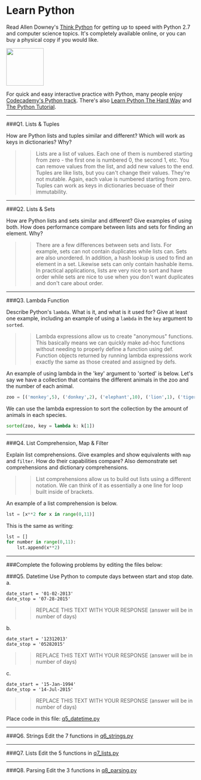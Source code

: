 # Learn Python

Read Allen Downey's [Think Python](http://www.greenteapress.com/thinkpython/) for getting up to speed with Python 2.7 and computer science topics. It's completely available online, or you can buy a physical copy if you would like.

<a href="http://www.greenteapress.com/thinkpython/"><img src="img/think_python.png" style="width: 100px;" target="_blank"></a>

For quick and easy interactive practice with Python, many people enjoy [Codecademy's Python track](http://www.codecademy.com/en/tracks/python). There's also [Learn Python The Hard Way](http://learnpythonthehardway.org/book/) and [The Python Tutorial](https://docs.python.org/2/tutorial/).

---

###Q1. Lists &amp; Tuples

How are Python lists and tuples similar and different? Which will work as keys in dictionaries? Why?

>>  Lists are a list of values. Each one of them is numbered starting from zero - the first one is numbered 0, the second 1, etc. You can remove values from the list, and add new values to the end. Tuples are like lists, but you can't change their values. They're not mutable. Again, each value is numbered starting from zero. Tuples can work as keys in dictionaries becuase of their immutability. 
    

---

###Q2. Lists &amp; Sets

How are Python lists and sets similar and different? Give examples of using both. How does performance compare between lists and sets for finding an element. Why?

>> There are a few differences between sets and lists. For example, sets can not contain duplicates while lists can. Sets are also unordered. In addition, a hash lookup is used to find an element in a set. Likewise sets can only contain hashable items. In practical applications, lists are very nice to sort and have order while sets are nice to use when you don't want duplicates and don't care about order.

---

###Q3. Lambda Function

Describe Python's `lambda`. What is it, and what is it used for? Give at least one example, including an example of using a `lambda` in the `key` argument to `sorted`.

>> Lambda expressions allow us to create "anonymous" functions. This basically means we can quickly make ad-hoc functions without needing to properly define a function using def. Function objects returned by running lambda expressions work exactly the same as those created and assigned by defs.

An example of using lambda in the 'key' argument to 'sorted' is below.
Let's say we have a collection that contains the different animals in the zoo and the number of each animal.
```python
zoo = [('monkey',5), ('donkey',2), ('elephant',10), ('lion',1), ('tiger',4)]
```

We can use the lambda expression to sort the collection by the amount of animals in each species.
```python
sorted(zoo, key = lambda k: k[1])
```

---

###Q4. List Comprehension, Map &amp; Filter

Explain list comprehensions. Give examples and show equivalents with `map` and `filter`. How do their capabilities compare? Also demonstrate set comprehensions and dictionary comprehensions.

>> List comprehensions allow us to build out lists using a different notation. We can think of it as essentially a one line for loop built inside of brackets.

An example of a list comprehension is below.

```python
lst = [x**2 for x in range(0,11)]
```

This is the same as writing:
```python
lst = []
for number in range(0,11):
    lst.append(x**2)
```

---

###Complete the following problems by editing the files below:

###Q5. Datetime
Use Python to compute days between start and stop date.   
a.  

```
date_start = '01-02-2013'    
date_stop = '07-28-2015'
```

>> REPLACE THIS TEXT WITH YOUR RESPONSE (answer will be in number of days)

b.  
```
date_start = '12312013'  
date_stop = '05282015'  
```

>> REPLACE THIS TEXT WITH YOUR RESPONSE (answer will be in number of days)

c.  
```
date_start = '15-Jan-1994'      
date_stop = '14-Jul-2015'  
```

>> REPLACE THIS TEXT WITH YOUR RESPONSE  (answer will be in number of days)

Place code in this file: [q5_datetime.py](python/q5_datetime.py)

---

###Q6. Strings
Edit the 7 functions in [q6_strings.py](python/q6_strings.py)

---

###Q7. Lists
Edit the 5 functions in [q7_lists.py](python/q7_lists.py)

---

###Q8. Parsing
Edit the 3 functions in [q8_parsing.py](python/q8_parsing.py)





